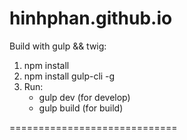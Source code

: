 # hinhphan.github.io

Build with gulp && twig:

1. npm install
2. npm install gulp-cli -g
3. Run:
   - gulp dev (for develop)
   - gulp build (for build)

=============================
